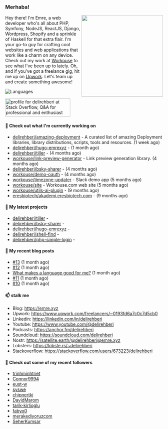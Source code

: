 <h3>Merhaba!</h3>
 

<img align="right" src="https://media.giphy.com/media/ZE6HYckyroMWwSp11C/giphy-downsized.gif" width="260">

Hey there! I'm Emre, a web developer who's all about PHP, Symfony, NodeJS, ReactJS, Django, Wordpress, Shopify and a sprinkle of Haskell for that extra flair.
I'm your go-to guy for crafting cool websites and web applications that work like a charm on any device. 
Check out my work at [Workouse](https://workouse.com) to see what I've been up to lately. 
Oh, and if you've got a freelance gig, hit me up on [Upwork](https://www.upwork.com/freelancers/~0193fd6a7c0c7d5cb0). 
Let's team up and create something awesome!

![Languages](https://github-readme-stats.vercel.app/api/top-langs/?username=delirehberi&layout=compact)

<a href="https://stackoverflow.com/users/673223/delirehberi"><img src="https://stackoverflow.com/users/flair/673223.png" width="208" height="58" alt="profile for delirehberi at Stack Overflow, Q&amp;A for professional and enthusiast programmers" title="profile for delirehberi at Stack Overflow, Q&amp;A for professional and enthusiast programmers"></a>

#### 👷 Check out what I'm currently working on

- [delirehberi/amazing-deployment](https://github.com/delirehberi/amazing-deployment) - A curated list of amazing Deployment libraries, library distributions, scripts, tools and resources. (1 week ago)
- [delirehberi/hugo-emrexyz](https://github.com/delirehberi/hugo-emrexyz) -  (1 month ago)
- [delirehberi/tiller](https://github.com/delirehberi/tiller) -  (4 months ago)
- [workouse/link-preview-generator](https://github.com/workouse/link-preview-generator) - Link preview generation library.   (4 months ago)
- [delirehberi/bsky-sharer](https://github.com/delirehberi/bsky-sharer) -  (4 months ago)
- [workouse/demo-oauth](https://github.com/workouse/demo-oauth) -  (4 months ago)
- [workouse/timezone-updater](https://github.com/workouse/timezone-updater) - Slack demo app (5 months ago)
- [workouse/site](https://github.com/workouse/site) - Workouse.com web site (5 months ago)
- [workouse/utils-ai-plugin](https://github.com/workouse/utils-ai-plugin) -  (9 months ago)
- [eresbiotech/akademi.eresbiotech.com](https://github.com/eresbiotech/akademi.eresbiotech.com) -  (9 months ago)

#### 🌱 My latest projects

- [delirehberi/tiller](https://github.com/delirehberi/tiller) - 
- [delirehberi/bsky-sharer](https://github.com/delirehberi/bsky-sharer) - 
- [delirehberi/hugo-emrexyz](https://github.com/delirehberi/hugo-emrexyz) - 
- [delirehberi/shell-find](https://github.com/delirehberi/shell-find) - 
- [delirehberi/php-simple-login](https://github.com/delirehberi/php-simple-login) - 

#### 📜 My recent blog posts 

- [#13](https://emre.xyz/til/13/) (1 month ago)
- [#12](https://emre.xyz/til/12/) (1 month ago)
- [What makes a language good for me?](https://emre.xyz/posts/what-makes-a-language-good-for-me/) (1 month ago)
- [#11](https://emre.xyz/til/11/) (1 month ago)
- [#10](https://emre.xyz/til/10/) (1 month ago) 

#### 📫 stalk me

- Blog: https://emre.xyz 
- Upwork: https://www.upwork.com/freelancers/~0193fd6a7c0c7d5cb0
- Linkedin: https://linkedin.com/in/delirehberi 
- Youtube: https://www.youtube.com/@delirehberi
- Podcasts: https://anchor.fm/delirehberi
- Soundcloud: https://soundcloud.com/delirehberi
- Nostr: https://satellite.earth/@delirehberi@emre.xyz 
- Lobsters: https://lobste.rs/~delirehberi
- Stackoverflow: https://stackoverflow.com/users/673223/delirehberi


#### 👯 Check out some of my recent followers

- [trinhminhtriet](https://github.com/trinhminhtriet)
- [Connor9994](https://github.com/Connor9994)
- [eust-w](https://github.com/eust-w)
- [syswe](https://github.com/syswe)
- [chipnertkj](https://github.com/chipnertkj)
- [DavidMarom](https://github.com/DavidMarom)
- [tarik-kirlioglu](https://github.com/tarik-kirlioglu)
- [fabyo0](https://github.com/fabyo0)
- [merakediyoruzcom](https://github.com/merakediyoruzcom)
- [SeherKumsar](https://github.com/SeherKumsar)



